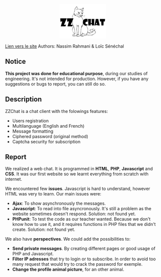 <p align="center"><img src="/static/img/chat.png" alt="zzChat" width="150px"/></p>

<a href="http://www.isima.fr/~losenechal/test/ZZchat/">Lien vers le site</a>
Authors: Nassim Rahmani & Loïc Sénéchal

## Notice
**This project was done for educational purpose**, during our studies of engineering. It's not intended for production. However, if you have any suggestions or bugs to report, you can still do so.

## Description
ZZChat is a chat client with the folowings features:
  * Users registration
  * Multilanguage (English and French)
  * Message formatting
  * Ciphered password (original method)
  * Captcha security for subscription

## Report

We realized a web chat. It is programmed in **HTML**, **PHP**, **Javascript** and **CSS**. It was our first website so we learnt everything from scratch with internet.

We encountered few **issues**. Javascript is hard to understand, however HTML was very to learn. 
Our main issues were:
  * **Ajax**: To show asynchronously the messages.
  * **Javascript**: To read into file asyncronously. It's still a problem as the website sometimes doesn't respond. Solution: not found yet.
  * **PHPunit**: To test the code as our teacher wanted. Because we don't know how to use it, and it requires functions in PHP files that we didn't create. Solution: not found yet.

We also have **perspectives**. We could add the possibilities to:
  * **Send private messages**. By creating different pages or good usage of PHP and Javascript.
  * **Filter IP adresses** that try to login or to subscribe. In order to avoid too many request that would try to crack the password for exemple.
  * **Change the profile animal picture**, for an other animal.